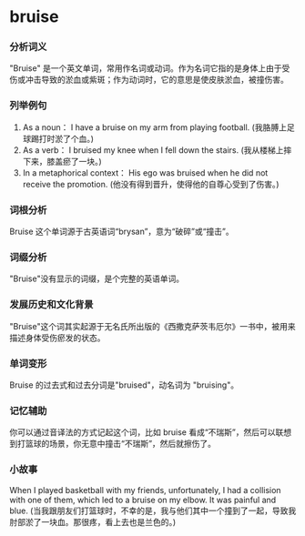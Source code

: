 # bruise

### 分析词义

  

"Bruise" 是一个英文单词，常用作名词或动词。作为名词它指的是身体上由于受伤或冲击导致的淤血或紫斑；作为动词时，它的意思是使皮肤淤血，被撞伤害。

  

### 列举例句

  

1.  As a noun： I have a bruise on my arm from playing football. (我胳膊上足球踢打时淤了个血。)
2.  As a verb： I bruised my knee when I fell down the stairs. (我从楼梯上摔下来，膝盖瘀了一块。)
3.  In a metaphorical context： His ego was bruised when he did not receive the promotion. (他没有得到晋升，使得他的自尊心受到了伤害。)

  

### 词根分析

  

Bruise 这个单词源于古英语词“brysan”，意为“破碎”或“撞击”。

  

### 词缀分析

  

"Bruise"没有显示的词缀，是个完整的英语单词。

  

### 发展历史和文化背景

  

"Bruise"这个词其实起源于无名氏所出版的《西撒克萨茨韦厄尔》一书中，被用来描述身体受伤瘀发的状态。

  

### 单词变形

  

Bruise 的过去式和过去分词是"bruised"，动名词为 "bruising"。

  

### 记忆辅助

  

你可以通过音译法的方式记起这个词，比如 bruise 看成“不瑞斯”，然后可以联想到打篮球的场景，你无意中撞击“不瑞斯”，然后就擦伤了。

  

### 小故事

  

When I played basketball with my friends, unfortunately, I had a collision with one of them, which led to a bruise on my elbow. It was painful and blue. (当我跟朋友们打篮球时，不幸的是，我与他们其中一个撞到了一起，导致我肘部淤了一块血。那很疼，看上去也是兰色的。)
